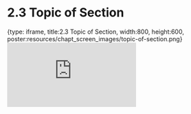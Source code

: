 # 2.3 Topic of Section
 
{type: iframe, title:2.3 Topic of Section, width:800, height:600, poster:resources/chapt_screen_images/topic-of-section.png}
![](http://science.c-moor.org/CURE-MicrobialMysteries/topic-of-section.html)
 

 
